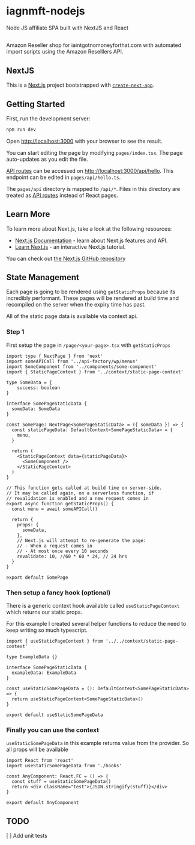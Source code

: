 # iagnmft-nodejs

Node JS affiliate SPA built with NextJS and React

##

Amazon Reseller shop for iaintgotnomoneyforthat.com with automated import scripts using the Amazon Reselllers API.

## NextJS

This is a [Next.js](https://nextjs.org/) project bootstrapped with [`create-next-app`](https://github.com/vercel/next.js/tree/canary/packages/create-next-app).

## Getting Started

First, run the development server:

```bash
npm run dev
```

Open [http://localhost:3000](http://localhost:3000) with your browser to see the result.

You can start editing the page by modifying `pages/index.tsx`. The page auto-updates as you edit the file.

[API routes](https://nextjs.org/docs/api-routes/introduction) can be accessed on [http://localhost:3000/api/hello](http://localhost:3000/api/hello). This endpoint can be edited in `pages/api/hello.ts`.

The `pages/api` directory is mapped to `/api/*`. Files in this directory are treated as [API routes](https://nextjs.org/docs/api-routes/introduction) instead of React pages.

## Learn More

To learn more about Next.js, take a look at the following resources:

- [Next.js Documentation](https://nextjs.org/docs) - learn about Next.js features and API.
- [Learn Next.js](https://nextjs.org/learn) - an interactive Next.js tutorial.

You can check out [the Next.js GitHub repository](https://github.com/vercel/next.js/)

## State Management
Each page is going to be rendered using `getStaticProps` because its incredibly performant. These pages will be rendered at build time and recompiled on the server when the expiry time has past.

All of the static page data is available via context api.

### Step 1
First setup the page in `/page/<your-page>.tsx` with `getStaticProps`

```tsx
import type { NextPage } from 'next'
import someAPICall from '../api-factory/wp/menus'
import SomeComponent from '../components/some-component'
import { StaticPageContext } from '../context/static-page-context'

type SomeData = {
    success: boolean
}

interface SomePageStaticData {
  someData: SomeData
}

const SomePage: NextPage<SomePageStaticData> = ({ someData }) => {
  const staticPageData: DefaultContext<SomePageStaticData> = {
    menu,
  }

  return (
    <StaticPageContext data={staticPageData}>
      <SomeComponent />
    </StaticPageContext>
  )
}

// This function gets called at build time on server-side.
// It may be called again, on a serverless function, if
// revalidation is enabled and a new request comes in
export async function getStaticProps() {
  const menu = await someAPICall()

  return {
    props: {
      someData,
    },
    // Next.js will attempt to re-generate the page:
    // - When a request comes in
    // - At most once every 10 seconds
    revalidate: 10, //60 * 60 * 24, // 24 hrs
  }
}

export default SomePage
```

### Then setup a fancy hook (optional)
There is a generic context hook available called `useStaticPageContext` which returns our static props.

For this example I created several helper functions to reduce the need to keep writing so much typescript.

```tsx
import { useStaticPageContext } from '../../context/static-page-context'

type ExampleData {}

interface SomePageStaticData {
  exampleData: ExampleData
}

const useStaticSomePageData = (): DefaultContext<SomePageStaticData> => {
  return useStaticPageContext<SomePageStaticData>()
}

export default useStaticSomePageData
```

### Finally you can use the context
`useStaticSomePageData` in this example returns value from the provider. So all props will be available
```tsx
import React from 'react'
import useStaticSomePageData from './hooks'

const AnyComponent: React.FC = () => {
  const stuff = useStaticSomePageData()
  return <div className="test">{JSON.stringify(stuff)}</div>
}

export default AnyComponent
```
## TODO
[ ] Add unit tests
